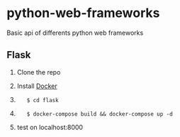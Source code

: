 # python-web-frameworks

Basic api of differents python web frameworks

## Flask
1. Clone the repo

2. Install [Docker](https://store.docker.com/editions/community/docker-ce-desktop-mac)

3. ```console 
      $ cd flask
    ```
4. ```console 
      $ docker-compose build && docker-compose up -d 
    ```

5. test on localhost:8000
